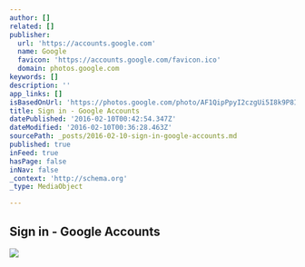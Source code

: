 ```yaml
---
author: []
related: []
publisher:
  url: 'https://accounts.google.com'
  name: Google
  favicon: 'https://accounts.google.com/favicon.ico'
  domain: photos.google.com
keywords: []
description: ''
app_links: []
isBasedOnUrl: 'https://photos.google.com/photo/AF1QipPpyI2czgUi5I8k9P8I_oBFH8aM-XBwPzUzAKkX'
title: Sign in - Google Accounts
datePublished: '2016-02-10T00:42:54.347Z'
dateModified: '2016-02-10T00:36:28.463Z'
sourcePath: _posts/2016-02-10-sign-in-google-accounts.md
published: true
inFeed: true
hasPage: false
inNav: false
_context: 'http://schema.org'
_type: MediaObject

---
```

<article style=""><h1>Sign in - Google Accounts</h1><img src="https://ssl.gstatic.com/accounts/ui/avatar_2x.png" /></article>
